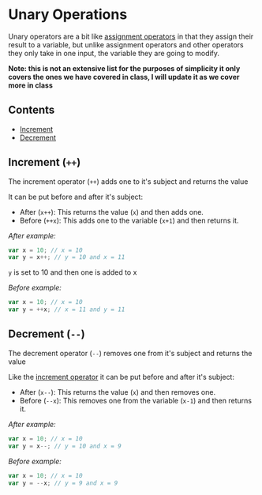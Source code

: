 # Unary Operations

Unary operators are a bit like [assignment operators](./assignment-operations) in that they assign their result to a variable, but unlike assignment operators and other operators they only take in one input, the variable they are going to modify.

**Note: this is not an extensive list for the purposes of simplicity it only covers the ones we have covered in class, I will update it as we cover more in class**

## Contents

 * [Increment](./#increment)
 * [Decrement](./#decrement)

## Increment (`++`)
The increment operator (`++`) adds one to it's subject and returns the value

It can be put before and after it's subject:

 * After (`x++`): This returns the value (`x`) and then adds one.
 * Before (`++x`): This adds one to the variable (`x+1`) and then returns it.

*After example:*
```js
var x = 10; // x = 10
var y = x++; // y = 10 and x = 11
```
`y` is set to 10 and then one is added to x

*Before example:*
```js
var x = 10; // x = 10
var y = ++x; // x = 11 and y = 11
```

## Decrement (`--`)
The decrement operator (`--`) removes one from it's subject and returns the value

Like the [increment operator](./#increment) it can be put before and after it's subject:

 * After (`x--`): This returns the value (`x`) and then removes one.
 * Before (`--x`): This removes one from the variable (`x-1`) and then returns it.

*After example:*
```js
var x = 10; // x = 10
var y = x--; // y = 10 and x = 9
```

*Before example:*
```js
var x = 10; // x = 10
var y = --x; // y = 9 and x = 9
```
